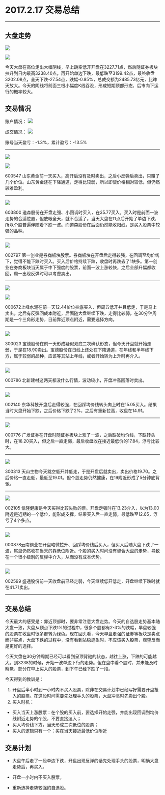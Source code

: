# 2017.2.17 交易总结

------

## 大盘走势

![](./pic/20170217-dapan2.png)

![](./pic/20170217-dapan.png)

今天大盘在高位走出大幅阴线，早上跳空低开开盘在3227.71点，然后随证券板块拉升到日内最高3238.40点，再开始单边下跌，最低跌至3199.42点，最终收盘3202.08点，全天下跌-27.54点，跌幅-0.85%，总成交额为2485.73亿元，比昨天放大。今天的阴线将前面三根小幅度K线吞没，形成短期顶部形态，后市向下运行的概率较大。

## 交易情况

账户情况：
![](./pic/20170217-zhanghu.png)

成交情况：
![](./pic/20170217-chengjiao.png)

账号当天盈亏：-1.3%，累计盈亏：-13.5%

------

![](./pic/20170217-600547-2.png)

![](./pic/20170217-600547.png)

600547 山东黄金前一天买入，高开后没有及时卖出，之后小反弹后卖出，只赚了几个价位。山东黄金还在下降通道，走得比较弱，所以即使价格相对较低，但仍然较难盈利。

------

![](./pic/20170217-603800.png)

603800 道森股份在开盘走强、小回调时买入，在35.77买入。买入时是前面一波走势的合适位置，但放眼全天，就不合适了，当天大盘在11点后开始了单边下跌，所以个股普遍伴随着下跌一波。而道森股份在后面仍然能收阳线，是买入股票中较强的品种。

------

![](./pic/20170217-002797.png)

002797 第一创业是券商板块股票。券商板块在开盘后走得较强，在回调至均价线下，觉得不能下跌时买入。买入后价格持续下跌，收盘时再跌去了1块多。第一创业在券商板块当天属于中下强度的股票，前面一波上涨较快，之后全部升幅都收回，周一出现反弹时可以考虑卖出。

------
![](./pic/20170217-000672-2.png)

![](./pic/20170217-000672.png)

000672上峰水泥在前一天12.44价位抄底买入，但周五低开并且低走，于是马上卖出。之后有反弹回成本附近，后面随大盘继续下跌，走得比较弱。在30分钟周期是一个三角形走势，目前靠近顶点附近，需要选择方向。

------

![](./pic/20170217-300023.png)

300023 宝德股份在前一天形成疑似双底二次确认形态，但今天开盘就开始走弱，于是在18.90卖出。宝德股份在日线上还处在下降通道，在年线和半年线下方，属于较弱的品种，应该等其站上年线，或者开始转为上升时再介入。

------

![](./pic/20170217-000786.png)

000786 北新建材这两天都没什么行情，波动较小，开盘冲高回落时卖出。

------

![](./pic/20170217-002140.png)

002140 东华科技开盘后走得较强，在回踩均价线转头向上时在15.05买入。结果当时大盘开始下跌，之后价格下跌了2%，之后有重新拉高，收盘在14.91。

------

![](./pic/20170217-000776.png)

000776 广发证券在开盘时随证券板块上涨了一波，之后跌破均价线，下跌转头时，在18.20买入，但之后一直走弱，最后收盘收在接近最低价的17.84，浮亏比较大。

------

![](./pic/20170217-300313.png)

300313 天山生物今天跳空低开并低走，于是开盘后就卖出，卖出价格19.70。之后价格一直走低，最低至19.01。但个股走势仍然健康，在19附近形成了5分钟底背驰。

------

![](./pic/20170217-002105.png)

002105 信隆健康是今天买得比较失败的票。开盘走强时在13.23介入，以为13.00附近是近期的一个低位，能形成支撑，结果买入后一直走弱，最低跌至12.65，浮亏了4个多点。

------

![](./pic/20170217-000878.png)

000878云南铜业在开盘略微拉升、回踩均价线后买入，但买入后随大盘下跌了一波，尾盘仍然收在当天的靠低位附近。个股的买入时间没有契合大盘的走势，导致在一个很小级别的反弹中介入，从而没有成本优势。

------

![](./pic/20170217-002599.png)

002599 盛通股份前一天收盘前已经走弱，今天继续低开低走，开盘继续下跌时就在41.71卖出。

------

## 交易总结

今天最大的感受是：靠近顶部时，要非常注意大盘走势。今天的自选股走势基本随大盘一致，大盘从顶点下跌1%的过程中，很多个股都有2-3%的跌幅，早盘较强的股票在收盘时很多都转为绿色。现在回头看，今天早盘走强的证券等板块是卖点而非买点，大盘下跌的过程中，没有看到站稳迹象时，不应该买入股票，观望反而是更好的选择。

今天大盘在30分钟周期已经可以看到呈顶背驰的状态，越往上涨，下跌的可能越大。到3238的时候，开始一波单边下行的走势。但在盘中看个股时，并未能及时察觉，部分在早上买入的股票，到下午已经下跌了一段。

今天得到的教训是：

1. 开盘后半小时到一小时内不买入股票，除非在交易计划中已经写好需要开盘抢入的股票。在这段时间需要先处理手头的股票，大盘冲高时先卖出个股。
2. 买入时机：
  - 买入当天上涨股票：在个股的买入前，要选择开始走强，并能出现回调到均价线附近走势的个股，不要直接追入；
  - 买入均价线下方，当天形成二次低位的股票；
  - 买入的逻辑只有一个：买在当天接近最低价位附近


## 交易计划

- 大盘午后走了一段单边下跌，开盘出现反弹的话先处理手头的股票，明确大盘走势后，再买入。

- 开盘一小时内不买入股票。

- 重新选择走势较强的自选股。


